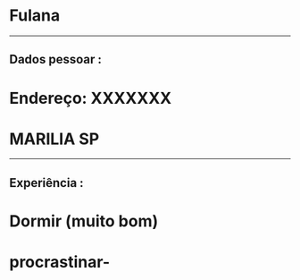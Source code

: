 # Fulana

---
## Dados pessoar :
# Endereço: XXXXXXX 
# MARILIA SP

---

## Experiência :

# Dormir (muito bom)
# procrastinar-

